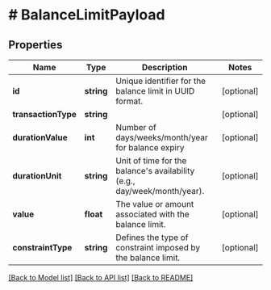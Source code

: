 # # BalanceLimitPayload

## Properties

Name | Type | Description | Notes
------------ | ------------- | ------------- | -------------
**id** | **string** | Unique identifier for the balance limit in UUID format. | [optional]
**transactionType** | **string** |  | [optional]
**durationValue** | **int** | Number of days/weeks/month/year for balance expiry | [optional]
**durationUnit** | **string** | Unit of time for the balance&#39;s availability (e.g., day/week/month/year). | [optional]
**value** | **float** | The value or amount associated with the balance limit. | [optional]
**constraintType** | **string** | Defines the type of constraint imposed by the balance limit. | [optional]

[[Back to Model list]](../../README.md#models) [[Back to API list]](../../README.md#endpoints) [[Back to README]](../../README.md)
